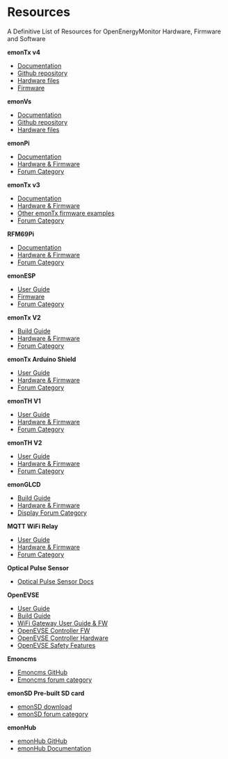 # Resources

A Definitive List of Resources for OpenEnergyMonitor Hardware, Firmware and Software

**emonTx v4**

  - [Documentation](emontx4/index.md)
  - [Github repository](https://github.com/openenergymonitor/emontx4)
  - [Hardware files](https://github.com/openenergymonitor/emontx4/tree/main/hardware)
  - [Firmware](https://github.com/openenergymonitor/emontx4/tree/main/firmware)
  
**emonVs**

  - [Documentation](emontx4/voltage_sensors.md)
  - [Github repository](https://github.com/openenergymonitor/emonVoltageSense)
  - [Hardware files](https://github.com/openenergymonitor/emonVoltageSense/tree/main/v1.1)

**emonPi**

  - [Documentation](emonpi/index.md)
  - [Hardware & Firmware](https://github.com/openenergymonitor/emonpi)
  - [Forum Category](https://community.openenergymonitor.org/c/hardware/emonpi)

**emonTx v3**

  - [Documentation](emontx3/index.md)
  - [Hardware & Firmware](https://github.com/openenergymonitor/emontx3)
  - [Other emonTx firmware examples](https://github.com/openenergymonitor/emonTxFirmware)
  - [Forum Category](https://community.openenergymonitor.org/c/hardware/emontx)

**RFM69Pi**

  - [Documentation](/emonbase/rfm69-pi.md)
  - [Hardware & Firmware](https://github.com/openenergymonitor/rfm2pi)
  - [Forum Category](https://community.openenergymonitor.org/c/hardware/rfm69pi)

**emonESP**

  - [User Guide](emontx3/esp8266.md)
  - [Firmware](https://github.com/openenergymonitor/emonesp)
  - [Forum Category](https://community.openenergymonitor.org/c/hardware/emonesp)

 
**emonTx V2**

   - [Build Guide](https://github.com/openenergymonitor/emontx2/blob/master/buildguide.md)
   - [Hardware & Firmware](https://github.com/openenergymonitor/emontx2)
   - [Forum Category](https://community.openenergymonitor.org/c/hardware/emontx)

**emonTx Arduino Shield**

  - [User Guide](https://github.com/openenergymonitor/emontx-shield)
  - [Hardware & Firmware](https://github.com/openenergymonitor/emontx-shield)
  - [Forum Category](https://community.openenergymonitor.org/c/hardware/emontx)

**emonTH V1**

  - [User Guide](https://guide.openenergymonitor.org/setup/emonth)
  - [Hardware & Firmware](https://github.com/openenergymonitor/emonth)
  - [Forum Category](https://community.openenergymonitor.org/c/hardware/emonth)

**emonTH V2**

  - [User Guide](https://guide.openenergymonitor.org/setup/emonth/)
  - [Hardware & Firmware](https://github.com/openenergymonitor/emonth2)
  - [Forum Category](https://community.openenergymonitor.org/c/hardware/emonth)

**emonGLCD**

  - [Build Guide](https://github.com/openenergymonitor/EmonGLCD/tree/master/buildguide) 
  - [Hardware & Firmware](https://github.com/openenergymonitor/emonglcd)
  - [Display Forum Category](https://community.openenergymonitor.org/c/hardware/display)

**MQTT WiFi Relay**

  - [User Guide](https://guide.openenergymonitor.org/integrations/mqtt-relay/)
  - [Hardware & Firmware](https://github.com/openenergymonitor/ESP8266_Relay_Board)
  - [Forum Category](https://community.openenergymonitor.org/c/hardware/wifi-relay)

**Optical Pulse Sensor**

  - [Optical Pulse Sensor Docs](https://guide.openenergymonitor.org/setup/optical-pulse-sensor)

**OpenEVSE**
  - [User Guide](https://guide.openenergymonitor.org/integrations/openevse)
  - [Build Guide](http://openevse.dozuki.com/Guide/OpenEVSE+50A+Charging+Station/8)
  - [WiFi Gateway User Guide & FW](https://github.com/openevse/ESP8266_WiFi_v2.x/)
  - [OpenEVSE Controller FW](https://github.com/OpenEVSE/open_evse)
  - [OpenEVSE Controller Hardware](https://github.com/OpenEVSE/OpenEVSE_PLUS)
  - [OpenEVSE Safety Features](https://openev.freshdesk.com/support/solutions/articles/6000113537-openevse-safety-features)

**Emoncms**

  - [Emoncms GitHub](https://github.com/emoncms/emoncms)
  - [Emoncms forum category](https://community.openenergymonitor.org/c/emoncms)

**emonSD Pre-built SD card**

  - [emonSD download](emonsd/download.md)
  - [emonSD forum category](https://community.openenergymonitor.org/c/emonsd)

**emonHub**
  
  - [emonHub GitHub](https://github.com/openenergymonitor/emonhub)
  - [emonHub Documentation](emonhub/index.md)
